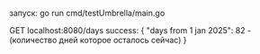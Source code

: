 запуск: go run cmd/testUmbrella/main.go

GET localhost:8080/days
success:
{
"days from 1 jan 2025": 82 - (количество дней которое осталось сейчас)
}

